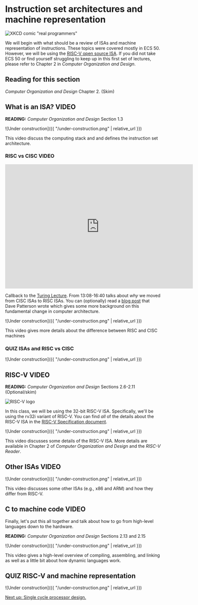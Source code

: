 # Instruction set architectures and machine representation

![XKCD comic "real programmers"](https://imgs.xkcd.com/comics/real_programmers.png)

We will begin with what should be a review of ISAs and machine representation of instructions.
These topics were covered mostly in ECS 50.
However, we will be using the [RISC-V open source ISA](https://riscv.org/).
If you did not take ECS 50 or find yourself struggling to keep up in this first set of lectures, please refer to Chapter 2 in *Computer Organization and Design*.

## Reading for this section

*Computer Organization and Design* Chapter 2. (Skim)

## What is an ISA? **VIDEO**

**READING:** *Computer Organization and Design* Section 1.3

![Under construction]({{ "/under-construction.png" | relative_url }})

This video discuss the computing stack and and defines the instruction set architecture.

### RISC vs CISC **VIDEO**

<iframe width="608" height="402" src="https://www.youtube.com/embed/3LVeEjsn8Ts?start=788&end=1000" frameborder="0" allow="accelerometer; autoplay; encrypted-media; gyroscope; picture-in-picture" allowfullscreen></iframe>

Callback to the [Turing Lecture](https://www.youtube.com/watch?v=3LVeEjsn8Ts).
From 13:08-16:40 talks about *why* we moved from CISC ISAs to RISC ISAs.
You can (optionally) read a [blog post](https://www.sigarch.org/riscy-history/) that Dave Patterson wrote which gives some more background on this fundamental change in computer architecture.

![Under construction]({{ "/under-construction.png" | relative_url }})

This video gives more details about the difference between RISC and CISC machines

### **QUIZ** ISAs and RISC vs CISC

![Under construction]({{ "/under-construction.png" | relative_url }})

## RISC-V **VIDEO**

**READING:** *Computer Organization and Design* Sections 2.6-2.11 (Optional/skim)

![RISC-V logo](https://content.riscv.org/wp-content/uploads/2018/09/riscv-logo.png)

In this class, we will be using the 32-bit RISC-V ISA.
Specifically, we'll be using the rv32i variant of RISC-V.
You can find *all* of the details about the RISC-V ISA in the [RISC-V Specification document](https://riscv.org/specifications/isa-spec-pdf/).

![Under construction]({{ "/under-construction.png" | relative_url }})

This video discusses some details of the RISC-V ISA.
More details are available in Chapter 2 of *Computer Organization and Design* and the *RISC-V Reader*.

## Other ISAs **VIDEO**

![Under construction]({{ "/under-construction.png" | relative_url }})

This video discusses some other ISAs (e.g., x86 and ARM) and how they differ from RISC-V.

## C to machine code **VIDEO**

Finally, let's put this all together and talk about how to go from high-level languages down to the hardware.

**READING:** *Computer Organization and Design* Sections 2.13 and 2.15

![Under construction]({{ "/under-construction.png" | relative_url }})

This video gives a high-level overview of compiling, assembling, and linking as well as a little bit about how dynamic languages work.

## **QUIZ** RISC-V and machine representation

![Under construction]({{ "/under-construction.png" | relative_url }})

[Next up: Single cycle processor design.](./single-cycle.md)
